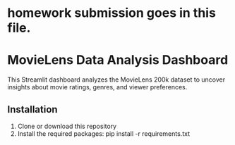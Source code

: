 # homework submission goes in this file.
# MovieLens Data Analysis Dashboard

This Streamlit dashboard analyzes the MovieLens 200k dataset to uncover insights about movie ratings, genres, and viewer preferences.

## Installation

1. Clone or download this repository
2. Install the required packages: pip install -r requirements.txt 